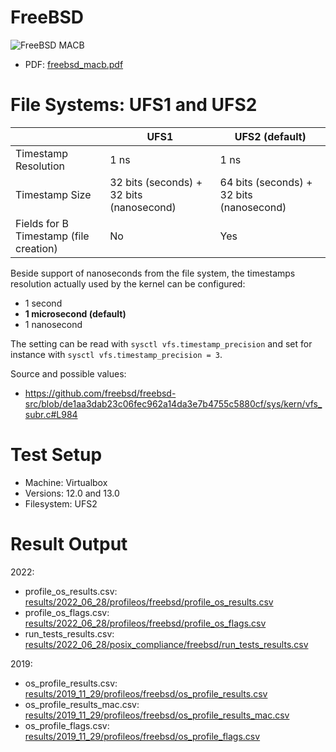 # FreeBSD

![FreeBSD MACB](https://yaps8.github.io/os_timestamps/2022-03-03/freebsd_macb.png)

- PDF: [freebsd_macb.pdf](https://github.com/QuoSecGmbH/os_timestamps/releases/download/2022-03-03/freebsd_macb.pdf)


# File Systems: UFS1 and UFS2

|                      | UFS1 | UFS2 (default) |
|----------------------|------|------|
| Timestamp Resolution | 1 ns | 1 ns |
| Timestamp Size       | 32 bits (seconds) + 32 bits (nanosecond) | 64 bits (seconds) + 32 bits (nanosecond)     |
| Fields for B Timestamp (file creation)            |  No  | Yes  |

Beside support of nanoseconds from the file system, the timestamps resolution actually used by the kernel can be configured:
- 1 second
- **1 microsecond (default)**
- 1 nanosecond

The setting can be read with `sysctl vfs.timestamp_precision` and set for instance with `sysctl vfs.timestamp_precision = 3`.

Source and possible values:
- https://github.com/freebsd/freebsd-src/blob/de1aa3dab23c06fec962a14da3e7b4755c5880cf/sys/kern/vfs_subr.c#L984

# Test Setup

- Machine: Virtualbox
- Versions: 12.0 and 13.0
- Filesystem: UFS2

# Result Output

2022:
- profile_os_results.csv: [results/2022_06_28/profileos/freebsd/profile_os_results.csv](results/2022_06_28/profileos/freebsd/profile_os_results.csv)
- profile_os_flags.csv: [results/2022_06_28/profileos/freebsd/profile_os_flags.csv](results/2022_06_28/profileos/freebsd/profile_os_flags.csv)
- run_tests_results.csv: [results/2022_06_28/posix_compliance/freebsd/run_tests_results.csv](results/2022_06_28/profileos/freebsd/run_tests_results.csv)

2019:
- os_profile_results.csv: [results/2019_11_29/profileos/freebsd/os_profile_results.csv](results/2019_11_29/profileos/freebsd/os_profile_results.csv)
- os_profile_results_mac.csv: [results/2019_11_29/profileos/freebsd/os_profile_results_mac.csv](results/2019_11_29/profileos/freebsd/os_profile_results_mac.csv)
- os_profile_flags.csv: [results/2019_11_29/profileos/freebsd/os_profile_flags.csv](results/2019_11_29/profileos/freebsd/os_profile_flags.csv)

